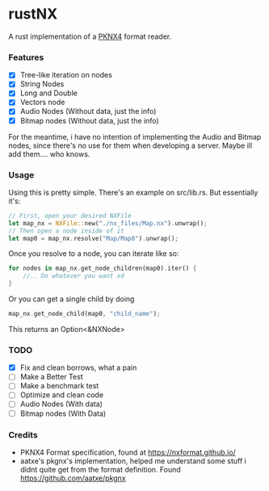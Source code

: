 # rustNX
A rust implementation of a [PKNX4](https://nxformat.github.io/) format reader.

### Features
- [x] Tree-like iteration on nodes
- [x] String Nodes
- [x] Long and Double
- [x] Vectors node
- [x] Audio Nodes (Without data, just the info)
- [x] Bitmap nodes (Without data, just the info)

For the meantime, i have no intention of implementing the Audio and Bitmap nodes, since there's no use for them when developing a server. Maybe ill add them.... who knows.

### Usage
Using this is pretty simple. There's an example on src/lib.rs.
But essentially it's:
```rust
// First, open your desired NXFile
let map_nx = NXFile::new("./nx_files/Map.nx").unwrap();
// Then open a node inside of it
let map0 = map_nx.resolve("Map/Map0").unwrap();
```
Once you resolve to a node, you can iterate like so:
```rust
for nodes in map_nx.get_node_children(map0).iter() {
    //.. Do whatever you want xd
}
```

Or you can get a single child by doing
```rust
map_nx.get_node_child(map0, "child_name");
```
This returns an Option<&NXNode>

### TODO
- [x] Fix and clean borrows, what a pain
- [ ] Make a Better Test
- [ ] Make a benchmark test
- [ ] Optimize and clean code
- [ ] Audio Nodes (With data)
- [ ] Bitmap nodes (With Data)

### Credits
- PKNX4 Format specification, found at https://nxformat.github.io/
- aatxe's pkgnx's implementation, helped me understand some stuff i didnt quite get from the format definition. Found https://github.com/aatxe/pkgnx